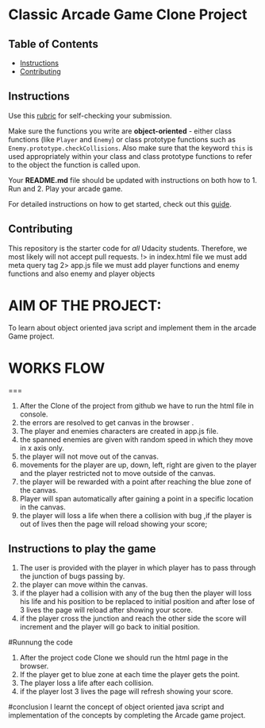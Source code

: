 # Classic Arcade Game Clone Project

## Table of Contents

- [Instructions](#instructions)
- [Contributing](#contributing)

## Instructions

Use this [rubric](https://review.udacity.com/#!/rubrics/15/view) for self-checking your submission.

Make sure the functions you write are **object-oriented** - either class functions (like `Player` and `Enemy`) or class prototype functions such as `Enemy.prototype.checkCollisions`. Also make sure that the keyword `this` is used appropriately within your class and class prototype functions to refer to the object the function is called upon.

Your **README.md** file should be updated with instructions on both how to 1. Run and 2. Play your arcade game.

For detailed instructions on how to get started, check out this [guide](https://docs.google.com/document/d/1v01aScPjSWCCWQLIpFqvg3-vXLH2e8_SZQKC8jNO0Dc/pub?embedded=true).

## Contributing

This repository is the starter code for _all_ Udacity students. Therefore, we most likely will not accept pull requests.
!> in index.html file we must add meta query tag
2> app.js file we must add player functions and enemy functions and also enemy and player objects
# AIM OF THE PROJECT:  

 To learn about object oriented java script and implement them in the arcade  Game project.

# WORKS FLOW
===
1. After the Clone of the project from github we have to run the html file in console.
2. the errors are resolved to get canvas in the browser .
3. The player and  enemies characters are created in app.js file.
4. the spanned enemies are given with random speed in which they move in x axis only.
4. the player will not move out of the canvas.
5. movements for the player are up, down, left, right are given to the player and the player restricted not to move outside of the canvas.
6. the player will be rewarded with a point after reaching the blue zone of the canvas.
7. Player will span automatically after gaining a point in a specific location in the canvas.
8. the player will loss a life when there a collision with bug ,if the player is out of lives then the page will reload showing your score;


## Instructions to play the game

 1. The user is provided with the player in which player has to pass through the junction  of bugs passing by.
 2. the player can move within the canvas.
 3. if the player had a collision with any of the bug then the player will loss his life and his position to be replaced to initial position and   after lose of  3 lives the page will reload after showing your score.
 4.  if the player cross the junction and reach the other side the score will increment and the player will go back  to initial position.

#Runnung the code
1. After the project code Clone we should run the html page in the browser.
2. If the player get to blue zone at each time the player gets the point.
3. The player loss a life after each collision.
4. if the player lost 3 lives the page will refresh showing your score.

#conclusion
  I learnt the concept of object oriented java script and implementation of the concepts by completing the Arcade game project.
  
